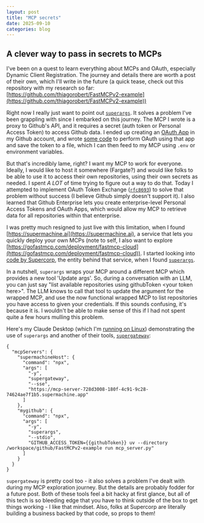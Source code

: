 ```yaml
---
layout: post
title: "MCP secrets"
date: 2025-09-10
categories: blog
---
```


## A clever way to pass in secrets to MCPs

I've been on a quest to learn everything about MCPs and OAuth, especially Dynamic Client Registration. The journey and details there are worth a post of their own, which I'll write in the future (a quick tease, check out this repository with my research so far: [https://github.com/thiagorobert/FastMCPv2-example](https://github.com/thiagorobert/FastMCPv2-example))

Right now I really just want to point out [`superargs`](https://github.com/supercorp-ai/superargs). It solves a problem I've been grappling with since I embarked on this journey. The MCP I wrote is a proxy to Github's API, and it requires a secret (auth token or Personal Access Token) to access Github data. I ended up creating an [OAuth App](https://docs.github.com/en/apps/oauth-apps/building-oauth-apps/creating-an-oauth-app) in my Github account, and wrote [some code](https://github.com/thiagorobert/mcp-oauth-example/tree/8c5f4e9d24fadb7b859635d40fff8b01c46fd2f6) to perform OAuth using that app and save the token to a file, which I can then feed to my MCP using `.env` or environment variables.

But that's incredibly lame, right? I want my MCP to work for everyone. Ideally, I would like to host it somewhere (Fargate?) and would like folks to be able to use it to access their own repositories, using their own secrets as needed. I spent *A LOT* of time trying to figure out a way to do that. Today I attempted to implement OAuth Token Exchange ([`rfc8693`](https://datatracker.ietf.org/doc/html/rfc8693)) to solve that problem without success (I believe Github simply doesn't support it). I also learned that Github Enterprise lets you create enterprise-level Personal Access Tokens and OAuth Apps, which would allow my MCP to retrieve data for all repositories within that enterprise.

I was pretty much resigned to just live with this limitation, when I found [https://supermachine.ai](https://supermachine.ai), a service that lets you quickly deploy your own MCPs (note to self, I also want to explore [https://gofastmcp.com/deployment/fastmcp-cloud](https://gofastmcp.com/deployment/fastmcp-cloud)). I started looking into [code by Supercorp](https://github.com/supercorp-ai), the entity behind that service, when I found [`superargs`](https://github.com/supercorp-ai/superargs).

In a nutshell, `superargs` wraps your MCP around a different MCP which provides a new tool 'Update args'. So, during a conversation with an LLM, you can just say "list available repositories using githubToken &lt;your token here&gt;". The LLM knows to call that tool to update the argument for the wrapped MCP, and use the now functional wrapped MCP to list repositories you have access to given your credentials. If this sounds confusing, it's because it is. I wouldn't be able to make sense of this if I had not spent quite a few hours mulling this problem.

Here's my Claude Desktop (which I'm [running on Linux](https://github.com/aaddrick/claude-desktop-debian)) demonstrating the use of `superargs` and another of their tools, [`supergateway`](https://github.com/supercorp-ai/supergateway):

```
{
  "mcpServers": {
    "supermachineHost": {
      "command": "npx",
      "args": [
        "-y",
        "supergateway",
        "--sse",
        "https://mcp-server-728d3008-180f-4c91-9c28-74624ae7f1b5.supermachine.app"
      ]
    },
    "mygithub": {
      "command": "npx",
      "args": [
        "-y",
        "superargs",
        "--stdio",
        "GITHUB_ACCESS_TOKEN={{githubToken}} uv --directory /workspace/github/FastMCPv2-example run mcp_server.py"
      ]
    }
  }
}
```

`supergateway` is pretty cool too - it also solves a problem I've dealt with during my MCP exploration journey. But the details are probably fodder for a future post. Both of these tools feel a bit hacky at first glance, but all of this tech is so bleeding edge that you have to think outside of the box to get things working - I like that mindset. Also, folks at Supercorp are literally building a business backed by that code, so props to them!